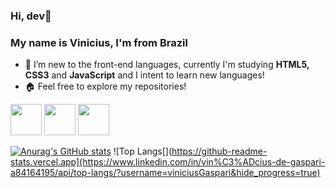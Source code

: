 <link rel="stylesheet" href="https://cdn.jsdelivr.net/gh/devicons/devicon@v2.15.1/devicon.min.css">

### Hi, dev👋
### My name is Vinicius, I'm from Brazil 
- 🌱 I’m new to the front-end languages, currently I'm studying <strong>HTML5, CSS3</strong> and <strong>JavaScript</strong> and I intent to learn new languages!
- 🏠 Feel free to explore my repositories!
<div>
<img width="50px" src="https://cdn.jsdelivr.net/gh/devicons/devicon/icons/javascript/javascript-original.svg" /> <!-- JAVASCRIPT -->
<img width="50px" src="https://cdn.jsdelivr.net/gh/devicons/devicon/icons/html5/html5-original.svg" /> <!-- JAVASCRIPT -->
<img width="50px" src="https://cdn.jsdelivr.net/gh/devicons/devicon/icons/css3/css3-original.svg" /> <!-- CSS -->
</div>

[![Anurag's GitHub stats](https://github-readme-stats.vercel.app/api?username=dark)](https://github.com/anuraghazra/github-readme-stats)
![Top Langs[](https://github-readme-stats.vercel.app](https://www.linkedin.com/in/vin%C3%ADcius-de-gaspari-a84164195/api/top-langs/?username=viniciusGaspari&hide_progress=true)



